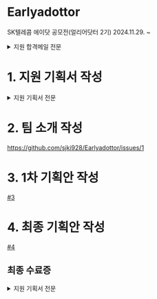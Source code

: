 # Earlyadottor
SK텔레콤 에이닷 공모전(얼리어닷터 2기)
2024.11.29. ~ 
<details>
<summary>지원 합격메일 전문</summary>
 
![OutlookEmoji-Inline image OWAPstImg1785642cd640bb-e68b-4b6e-af7d-9c2ce53598af](https://github.com/user-attachments/assets/bf5781b4-9062-4736-83bc-f971617090d9)
 

안녕하세요,
SK텔레콤 얼리어닷터 운영진입니다.

지원자께서는 에이닷 공모전(얼리어닷터 2기)에 합격하셨습니다.

진심으로 축하드립니다.


지원서를 통해 보내주신 열정적인 모습에 감사드리며,

앞으로도 좋은 모습 보여주시기를 기대하겠습니다.

좋은 성과 있으시길 빌며, 아래 내용을 참고하여 이후 활동 진행 부탁드립니다.

[1] 얼리어닷터 커뮤니티 가입 [회원가입하러 바로가기]
여러분들과의 소통 및 앞으로의 모든 과정은 커뮤니티에서 진행됩니다.
아래의 가입방법을 참고하시어 12월 02일(월)까지 가입부탁드립니다.


 1. [회원가입하러 바로가기] 버튼 클릭
   2. Full Name, Email, Password 입력 후 ＂Sign up＂ 클릭
      * Full Name: (팀명)성명으로 가입 부탁드립니다. 등록 후 임의 수정 금지

 Full Name 예시: 팀명이 호부호형, 본명이 홍길동 인 경우, (호부호형)홍길동

     * Email: 지원시 작성한 이메일 주소를 입력해주세요.

합격자 안내 메일을 받은 이메일이 해당 이메일 주소 입니다.
   3. 입력한 이메일로 인증코드가 발송되면 인증코드 등록 후 "Verify" 클릭

      * 랜덤하게 인증코드 등록 없이 바로 가입이 되는 경우도 있음을 참고부탁드립니다.
      
   4. 에이닷 커뮤니티 공지사항 상단 "Log in" 클릭하여 로그인


[2] 공지사항 확인
당부 말씀 및 안내 사항, 프롬프트 기초 영상을 공지사항에 업로드했습니다.

앞으로 활동에 필요한 내용을 담았으니 꼭 상세히 살펴봐주시길 부탁드립니다.


[3] 팀 소개 작성
여러분의 첫 번째 활동은 바로 ‘팀 소개’ 입니다!

공지사항을 확인하시어 팀 소개 게시판에 12월 02일(월)까지 작성 부탁드립니다.

다시 한 번 선정을 축하드리며, 앞으로 활발한 활동을 부탁드립니다.

감사합니다.
</details>

# 1. 지원 기획서 작성
<details>
<summary>지원 기획서 전문</summary>

안녕하세요. 저희는 데이터 사이언티스트로 인턴십을 진행 중인 종각역 프롤레타리아 입니다. 저희는 고령화 사회에서 독거노인들이 직면한 의료 서비스 접근 문제를 해결하고자, ‘시니어 헬스케어’ 프롬프트 템플릿을 기획하게 되었습니다. 

기획 의도 및 제작 아이디어 
현대 사회는 고령화와 1인 가구의 증가로 인해 독거노인 가구가 급격히 늘어나고 있습니다. 이로 인해 어르신들이 예상치 못한 통증이나 불편함을 겪을 때, 어떤 병원으로 가야 할지 혹은 상황의 심각성을 판단할 정보를 얻기 어려운 환경에 놓여 있습니다. 이러한 문제는 어르신들이 진료를 미루는 원인이 되며, 결과적으로 건강 악화로 이어질 위험을 높입니다. 저희는 이러한 문제를 해결하고자 다음과 같은 목표를 설정했습니다: 
1. 어르신들이 겪는 증상을 기반으로 적합한 병원 분과를 추천. 
2. 어르신의 거주지 정보를 활용하여 근처 병원을 찾는 기능 제공. 
3. 진료 후 회복을 돕기 위한 건강관리 콘텐츠를 추가적으로 제공. 이로써 자녀나 가족이 멀리 떨어져 있어도 어르신의 건강 상태에 대한 걱정을 줄이고, 신속한 의료 접근을 돕는 서비스로 발전시키고자 합니다. 

프롬프트 제작 방식 
저희는 이 템플릿을 구현하기 위해 A.X을 기반으로 다음과 같은 기능을 개발할 예정입니다: 
1. 병원 분과 추천: 사용자가 입력한 증상을 분석하여 적합한 병원 분과를 제안합니다. 
2. 근처 병원 검색: Perplexity를 추가로 활용해 사용자의 주소를 입력받아 주변 병원을 추천합니다. 
3. 건강관리 콘텐츠 제공: 진료 이후 어르신의 회복에 도움이 되는 활동이나 정보를 안내합니다. 

검증 계획 
저희 팀은 다음과 같은 방법으로 프롬프트의 성능을 검증 및 개선할 계획입니다: 
1. 병원 검색 정확도: 다양한 주소 데이터를 활용하여 실제 위치에 기반한 병원이 적절히 추천되는 비율을 평가합니다. 
2. 병원 분과 추천 정확성: 각 병원 분과와 연관된 주요 증상을 기반으로 LLM가 얼마나 정확히 분과를 매칭하는지 테스트하고, 성능을 지속적으로 조정합니다. 
3. 사용자 피드백 반영: 시니어 사용자 대상의 테스트를 통해 실제 사용 환경에서의 편의성과 정확성을 점검하며 템플릿을 고도화합니다. 저희의 ‘시니어 헬스케어 프롬프트 템플릿’은 단순한 의료 정보 제공을 넘어, 어르신들의 건강관리 습관을 지원하며 가족 구성원들의 마음의 짐을 덜어주는 도구가 될 것을 목표로 하고 있습니다.
</details>

# 2. 팀 소개 작성
 https://github.com/sjki928/Earlyadottor/issues/1

# 3. 1차 기획안 작성
[#3](https://github.com/sjki928/Earlyadottor/issues/2)

# 4. 최종 기획안 작성
[#4](https://github.com/sjki928/Earlyadottor/issues/4)

## 최종 수료증
<details>
<summary>지원 기획서 전문</summary>

[배수현 수료증](https://github.com/user-attachments/files/18313776/default.pdf)

</details>

